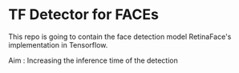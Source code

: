 # TF Detector for FACEs

This repo is going to contain the face detection model RetinaFace's implementation in Tensorflow. 

Aim : Increasing the inference time of the detection
